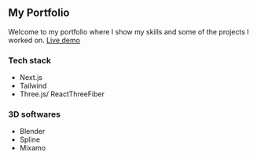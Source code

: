 ## My Portfolio

Welcome to my portfolio where I show my skills and some of the projects I worked on.
[Live demo](https://leonardo-maglio-portfolio.vercel.app)

### Tech stack
- Next.js
- Tailwind
- Three.js/ ReactThreeFiber

### 3D softwares
- Blender
- Spline
- Mixamo
